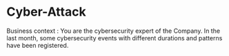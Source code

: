 # Cyber-Attack
Business context : You are the cybersecurity expert of the Company. In the last month, some cybersecurity events with different durations and patterns have been registered.

